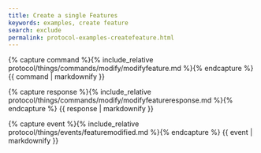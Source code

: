 ```yaml
---
title: Create a single Features
keywords: examples, create feature
search: exclude
permalink: protocol-examples-createfeature.html
---
```


{% capture command %}{% include_relative protocol/things/commands/modify/modifyfeature.md %}{% endcapture %}
{{ command | markdownify }}

{% capture response %}{% include_relative protocol/things/commands/modify/modifyfeatureresponse.md %}{% endcapture %}
{{ response | markdownify }}

{% capture event %}{% include_relative protocol/things/events/featuremodified.md %}{% endcapture %}
{{ event | markdownify }}
